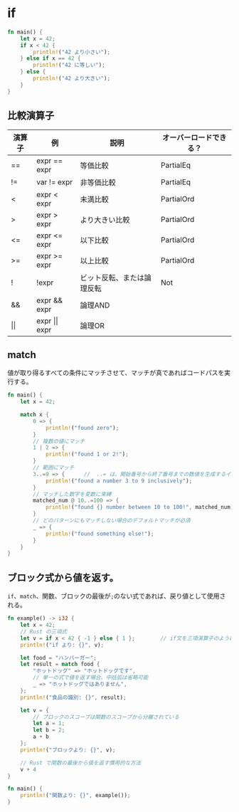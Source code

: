 # if

```rust
fn main() {
    let x = 42;
    if x < 42 {
        println!("42 より小さい");
    } else if x == 42 {
        println!("42 に等しい");
    } else {
        println!("42 より大きい");
    }
}
```

## 比較演算子

| 演算子 | 例                                                      | 説明                         | オーバーロードできる？ | 
| ------ | ------------------------------------------------------- | ---------------------------- | ---------------------- | 
| ==     | expr == expr                                            | 等価比較                     | PartialEq              | 
| !=     | var != expr                                             | 非等価比較                   | PartialEq              | 
| \<     | expr \< expr                                            | 未満比較                     | PartialOrd             |  
| \>     | expr \> expr                                            | より大きい比較               | PartialOrd             | 
| \<=    | expr \<= expr                                           | 以下比較                     | PartialOrd             | 
| \>=    | expr \>= expr                                           | 以上比較                     | PartialOrd             |
| !      | !expr                                                   | ビット反転、または論理反転   | Not                    | 
| &&     | expr && expr                                            | 論理AND                      |                        | 
| &#124;&#124; | expr &#124;&#124; expr                            | 論理OR                       |                        | 

## match

値が取り得るすべての条件にマッチさせて、マッチが真であればコードパスを実行する。

```rust
fn main() {
    let x = 42;

    match x {
        0 => {
            println!("found zero");
        }
        // 複数の値にマッチ
        1 | 2 => {
            println!("found 1 or 2!");
        }
        // 範囲にマッチ
        3..=9 => {      //  ..= は、開始番号から終了番号までの数値を生成するイテレータを作成
            println!("found a number 3 to 9 inclusively");
        }
        // マッチした数字を変数に束縛
        matched_num @ 10..=100 => {
            println!("found {} number between 10 to 100!", matched_num);
        }
        // どのパターンにもマッチしない場合のデフォルトマッチが必須
        _ => {
            println!("found something else!");
        }
    }
}
```

## ブロック式から値を返す。

`if`、`match`、関数、ブロックの最後が`;`のない式であれば、戻り値として使用される。

```rust
fn example() -> i32 {
    let x = 42;
    // Rust の三項式
    let v = if x < 42 { -1 } else { 1 };        // if文を三項演算子のように使用できる
    println!("if より: {}", v);

    let food = "ハンバーガー";
    let result = match food {
        "ホットドッグ" => "ホットドッグです",
        // 単一の式で値を返す場合、中括弧は省略可能
        _ => "ホットドッグではありません",
    };
    println!("食品の識別: {}", result);

    let v = {
        // ブロックのスコープは関数のスコープから分離されている
        let a = 1;
        let b = 2;
        a + b
    };
    println!("ブロックより: {}", v);

    // Rust で関数の最後から値を返す慣用的な方法
    v + 4
}

fn main() {
    println!("関数より: {}", example());
}
```

